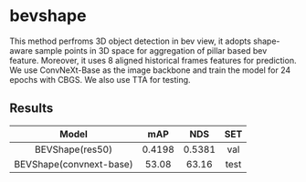 # bevshape
This method perfroms 3D object detection in bev view, it adopts shape-aware sample points in 3D space for aggregation of pillar based bev feature. Moreover, it uses 8 aligned historical frames features for prediction. We use ConvNeXt-Base as the image backbone and train the model for 24 epochs with CBGS. We also use TTA for testing.

## Results
|   Model   | mAP  | NDS  | SET |
| :-------: | :--: | :--: | :--: |
| BEVShape(res50) | 0.4198 | 0.5381 | val |
| BEVShape(convnext-base)| 53.08 | 63.16 | test |
